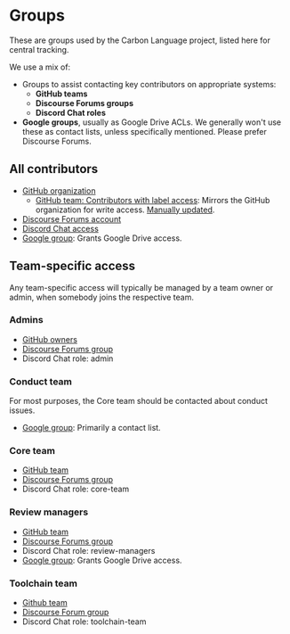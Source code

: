 # Groups

<!--
Part of the Carbon Language project, under the Apache License v2.0 with LLVM
Exceptions. See /LICENSE for license information.
SPDX-License-Identifier: Apache-2.0 WITH LLVM-exception
-->

These are groups used by the Carbon Language project, listed here for central
tracking.

We use a mix of:

-   Groups to assist contacting key contributors on appropriate systems:
    -   **GitHub teams**
    -   **Discourse Forums groups**
    -   **Discord Chat roles**
-   **Google groups**, usually as Google Drive ACLs. We generally won't use
    these as contact lists, unless specifically mentioned. Please prefer
    Discourse Forums.

## All contributors

-   [GitHub organization](https://github.com/orgs/carbon-language/people)
    -   [GitHub team: Contributors with label access](https://github.com/orgs/carbon-language/teams/contributors-with-label-access):
        Mirrors the GitHub organization for write access.
        [Manually updated](https://github.com/carbon-language/carbon-project-tools/blob/trunk/github/update_label_access.py).
-   [Discourse Forums account](https://forums.carbon-lang.dev)
-   [Discord Chat access](https://discord.com/app)
-   [Google group](https://groups.google.com/g/carbon-lang-contributors): Grants
    Google Drive access.

## Team-specific access

Any team-specific access will typically be managed by a team owner or admin,
when somebody joins the respective team.

### Admins

-   [GitHub owners](https://github.com/orgs/carbon-language/people?query=role%3Aowner)
-   [Discourse Forums group](https://forums.carbon-lang.dev/g/admins)
-   Discord Chat role: admin

### Conduct team

For most purposes, the Core team should be contacted about conduct issues.

-   [Google group](https://groups.google.com/g/carbon-lang-conduct-team):
    Primarily a contact list.

### Core team

-   [GitHub team](https://github.com/orgs/carbon-language/teams/core-team)
-   [Discourse Forums group](https://forums.carbon-lang.dev/g/core_team)
-   Discord Chat role: core-team

### Review managers

-   [GitHub team](https://github.com/orgs/carbon-language/teams/review-managers)
-   [Discourse Forums group](https://forums.carbon-lang.dev/g/review_managers)
-   Discord Chat role: review-managers
-   [Google group](https://groups.google.com/g/carbon-lang-review-managers):
    Grants Google Drive access.

### Toolchain team

-   [Github team](https://github.com/orgs/carbon-language/teams/toolchain-team)
-   [Discourse Forum group](https://forums.carbon-lang.dev/g/toolchain-team)
-   Discord Chat role: toolchain-team
